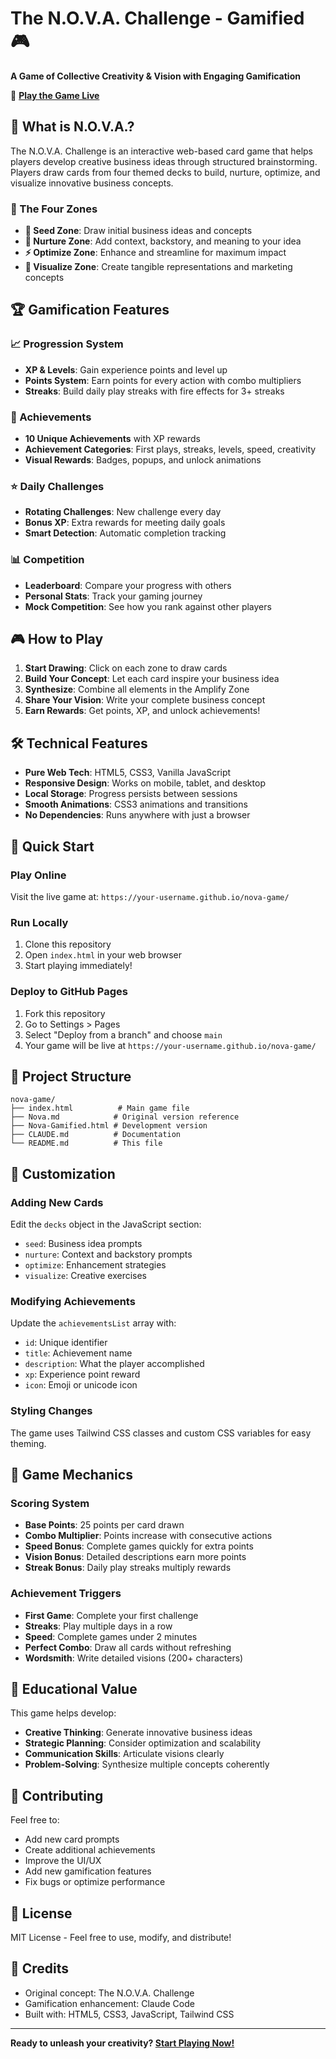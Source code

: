 # The N.O.V.A. Challenge - Gamified 🎮

**A Game of Collective Creativity & Vision with Engaging Gamification**

🚀 **[Play the Game Live](https://your-username.github.io/nova-game/)**

## 🎯 What is N.O.V.A.?

The N.O.V.A. Challenge is an interactive web-based card game that helps players develop creative business ideas through structured brainstorming. Players draw cards from four themed decks to build, nurture, optimize, and visualize innovative business concepts.

### 🎴 The Four Zones

- **🌱 Seed Zone**: Draw initial business ideas and concepts
- **🌿 Nurture Zone**: Add context, backstory, and meaning to your idea
- **⚡ Optimize Zone**: Enhance and streamline for maximum impact
- **🎨 Visualize Zone**: Create tangible representations and marketing concepts

## 🏆 Gamification Features

### 📈 Progression System
- **XP & Levels**: Gain experience points and level up
- **Points System**: Earn points for every action with combo multipliers
- **Streaks**: Build daily play streaks with fire effects for 3+ streaks

### 🏅 Achievements
- **10 Unique Achievements** with XP rewards
- **Achievement Categories**: First plays, streaks, levels, speed, creativity
- **Visual Rewards**: Badges, popups, and unlock animations

### ⭐ Daily Challenges
- **Rotating Challenges**: New challenge every day
- **Bonus XP**: Extra rewards for meeting daily goals
- **Smart Detection**: Automatic completion tracking

### 📊 Competition
- **Leaderboard**: Compare your progress with others
- **Personal Stats**: Track your gaming journey
- **Mock Competition**: See how you rank against other players

## 🎮 How to Play

1. **Start Drawing**: Click on each zone to draw cards
2. **Build Your Concept**: Let each card inspire your business idea
3. **Synthesize**: Combine all elements in the Amplify Zone
4. **Share Your Vision**: Write your complete business concept
5. **Earn Rewards**: Get points, XP, and unlock achievements!

## 🛠 Technical Features

- **Pure Web Tech**: HTML5, CSS3, Vanilla JavaScript
- **Responsive Design**: Works on mobile, tablet, and desktop
- **Local Storage**: Progress persists between sessions
- **Smooth Animations**: CSS3 animations and transitions
- **No Dependencies**: Runs anywhere with just a browser

## 🚀 Quick Start

### Play Online
Visit the live game at: `https://your-username.github.io/nova-game/`

### Run Locally
1. Clone this repository
2. Open `index.html` in your web browser
3. Start playing immediately!

### Deploy to GitHub Pages
1. Fork this repository
2. Go to Settings > Pages
3. Select "Deploy from a branch" and choose `main`
4. Your game will be live at `https://your-username.github.io/nova-game/`

## 📁 Project Structure

```
nova-game/
├── index.html          # Main game file
├── Nova.md            # Original version reference
├── Nova-Gamified.html # Development version
├── CLAUDE.md          # Documentation
└── README.md          # This file
```

## 🎨 Customization

### Adding New Cards
Edit the `decks` object in the JavaScript section:
- `seed`: Business idea prompts
- `nurture`: Context and backstory prompts  
- `optimize`: Enhancement strategies
- `visualize`: Creative exercises

### Modifying Achievements
Update the `achievementsList` array with:
- `id`: Unique identifier
- `title`: Achievement name
- `description`: What the player accomplished
- `xp`: Experience point reward
- `icon`: Emoji or unicode icon

### Styling Changes
The game uses Tailwind CSS classes and custom CSS variables for easy theming.

## 🔧 Game Mechanics

### Scoring System
- **Base Points**: 25 points per card drawn
- **Combo Multiplier**: Points increase with consecutive actions
- **Speed Bonus**: Complete games quickly for extra points
- **Vision Bonus**: Detailed descriptions earn more points
- **Streak Bonus**: Daily play streaks multiply rewards

### Achievement Triggers
- **First Game**: Complete your first challenge
- **Streaks**: Play multiple days in a row
- **Speed**: Complete games under 2 minutes
- **Perfect Combo**: Draw all cards without refreshing
- **Wordsmith**: Write detailed visions (200+ characters)

## 🎯 Educational Value

This game helps develop:
- **Creative Thinking**: Generate innovative business ideas
- **Strategic Planning**: Consider optimization and scalability
- **Communication Skills**: Articulate visions clearly
- **Problem-Solving**: Synthesize multiple concepts coherently

## 🤝 Contributing

Feel free to:
- Add new card prompts
- Create additional achievements
- Improve the UI/UX
- Add new gamification features
- Fix bugs or optimize performance

## 📄 License

MIT License - Feel free to use, modify, and distribute!

## 🎉 Credits

- Original concept: The N.O.V.A. Challenge
- Gamification enhancement: Claude Code
- Built with: HTML5, CSS3, JavaScript, Tailwind CSS

---

**Ready to unleash your creativity? [Start Playing Now!](https://your-username.github.io/nova-game/)**